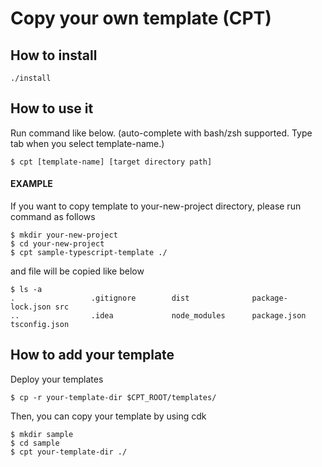 # Copy your own template (CPT)

## How to install
```
./install
```

## How to use it

Run command like below. (auto-complete with bash/zsh supported. Type tab when you select template-name.)
```
$ cpt [template-name] [target directory path]  
```

####  EXAMPLE

If you want to copy template to your-new-project directory,
please run command as follows

```
$ mkdir your-new-project
$ cd your-new-project
$ cpt sample-typescript-template ./
```
and file will be copied like below
```
$ ls -a
.                 .gitignore        dist              package-lock.json src
..                .idea             node_modules      package.json      tsconfig.json

```

## How to add your template

Deploy your templates 
```shell script
$ cp -r your-template-dir $CPT_ROOT/templates/
```

Then, you can copy your template by using cdk

```
$ mkdir sample
$ cd sample
$ cpt your-template-dir ./
```
